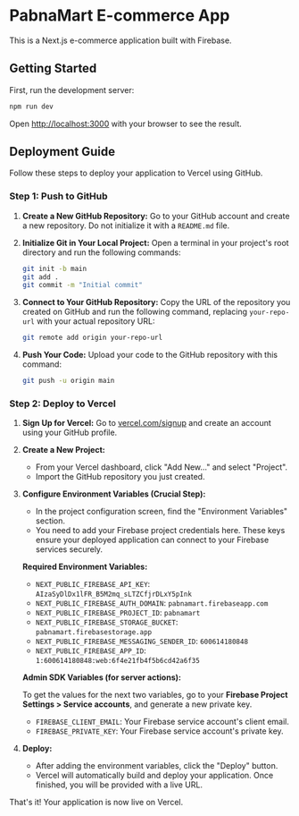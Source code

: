 # PabnaMart E-commerce App

This is a Next.js e-commerce application built with Firebase.

## Getting Started

First, run the development server:

```bash
npm run dev
```

Open [http://localhost:3000](http://localhost:3000) with your browser to see the result.

## Deployment Guide

Follow these steps to deploy your application to Vercel using GitHub.

### Step 1: Push to GitHub

1.  **Create a New GitHub Repository:**
    Go to your GitHub account and create a new repository. Do not initialize it with a `README.md` file.

2.  **Initialize Git in Your Local Project:**
    Open a terminal in your project's root directory and run the following commands:
    ```bash
    git init -b main
    git add .
    git commit -m "Initial commit"
    ```

3.  **Connect to Your GitHub Repository:**
    Copy the URL of the repository you created on GitHub and run the following command, replacing `your-repo-url` with your actual repository URL:
    ```bash
    git remote add origin your-repo-url
    ```

4.  **Push Your Code:**
    Upload your code to the GitHub repository with this command:
    ```bash
    git push -u origin main
    ```

### Step 2: Deploy to Vercel

1.  **Sign Up for Vercel:**
    Go to [vercel.com/signup](https://vercel.com/signup) and create an account using your GitHub profile.

2.  **Create a New Project:**
    - From your Vercel dashboard, click "Add New..." and select "Project".
    - Import the GitHub repository you just created.

3.  **Configure Environment Variables (Crucial Step):**
    - In the project configuration screen, find the "Environment Variables" section.
    - You need to add your Firebase project credentials here. These keys ensure your deployed application can connect to your Firebase services securely.

    **Required Environment Variables:**
    
    *   `NEXT_PUBLIC_FIREBASE_API_KEY`: `AIzaSyDlDx1lFR_B5M2mq_sLTZCfjrDLxY5pInk`
    *   `NEXT_PUBLIC_FIREBASE_AUTH_DOMAIN`: `pabnamart.firebaseapp.com`
    *   `NEXT_PUBLIC_FIREBASE_PROJECT_ID`: `pabnamart`
    *   `NEXT_PUBLIC_FIREBASE_STORAGE_BUCKET`: `pabnamart.firebasestorage.app`
    *   `NEXT_PUBLIC_FIREBASE_MESSAGING_SENDER_ID`: `600614180848`
    *   `NEXT_PUBLIC_FIREBASE_APP_ID`: `1:600614180848:web:6f4e21fb4f5b6cd42a6f35`
    
    **Admin SDK Variables (for server actions):**
    
    To get the values for the next two variables, go to your **Firebase Project Settings > Service accounts**, and generate a new private key.
    
    *   `FIREBASE_CLIENT_EMAIL`: Your Firebase service account's client email.
    *   `FIREBASE_PRIVATE_KEY`: Your Firebase service account's private key.

4.  **Deploy:**
    - After adding the environment variables, click the "Deploy" button.
    - Vercel will automatically build and deploy your application. Once finished, you will be provided with a live URL.

That's it! Your application is now live on Vercel.
